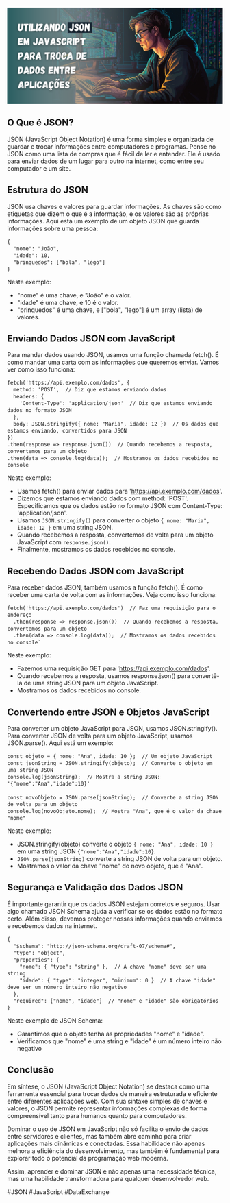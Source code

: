 <a href=""><img src="./Como Utilizar JSON para Troca de Dados entre Aplicações.png" alt="DIO - course"></a>

## O Que é JSON?
JSON (JavaScript Object Notation) é uma forma simples e organizada de guardar e trocar informações entre computadores e programas. Pense no JSON como uma lista de compras que é fácil de ler e entender. Ele é usado para enviar dados de um lugar para outro na internet, como entre seu computador e um site.

## Estrutura do JSON
JSON usa chaves e valores para guardar informações. As chaves são como etiquetas que dizem o que é a informação, e os valores são as próprias informações. Aqui está um exemplo de um objeto JSON que guarda informações sobre uma pessoa:

```
{
  "nome": "João",
  "idade": 10,
  "brinquedos": ["bola", "lego"]
}
```

Neste exemplo:

- "nome" é uma chave, e "João" é o valor.
- "idade" é uma chave, e 10 é o valor.
- "brinquedos" é uma chave, e ["bola", "lego"] é um array (lista) de valores.

## Enviando Dados JSON com JavaScript
Para mandar dados usando JSON, usamos uma função chamada fetch(). É como mandar uma carta com as informações que queremos enviar. Vamos ver como isso funciona:

```
fetch('https://api.exemplo.com/dados', {
  method: 'POST',  // Diz que estamos enviando dados
  headers: {
    'Content-Type': 'application/json'  // Diz que estamos enviando dados no formato JSON
  },
  body: JSON.stringify({ nome: "Maria", idade: 12 })  // Os dados que estamos enviando, convertidos para JSON
})
.then(response => response.json())  // Quando recebemos a resposta, convertemos para um objeto
.then(data => console.log(data));  // Mostramos os dados recebidos no console
```

Neste exemplo:

- Usamos fetch() para enviar dados para 'https://api.exemplo.com/dados'.
- Dizemos que estamos enviando dados com method: 'POST'.
Especificamos que os dados estão no formato JSON com Content-Type: 'application/json'.
- Usamos ```JSON.stringify()``` para converter o objeto ```{ nome: "Maria", idade: 12 }``` em uma string JSON.
- Quando recebemos a resposta, convertemos de volta para um objeto JavaScript com ```response.json()```.
- Finalmente, mostramos os dados recebidos no console.

## Recebendo Dados JSON com JavaScript
Para receber dados JSON, também usamos a função fetch(). É como receber uma carta de volta com as informações. Veja como isso funciona:
```
fetch('https://api.exemplo.com/dados')  // Faz uma requisição para o endereço
  .then(response => response.json())  // Quando recebemos a resposta, convertemos para um objeto
  .then(data => console.log(data));  // Mostramos os dados recebidos no console`
```
Neste exemplo:

- Fazemos uma requisição GET para 'https://api.exemplo.com/dados'.
- Quando recebemos a resposta, usamos response.json() para convertê-la de uma string JSON para um objeto JavaScript.
- Mostramos os dados recebidos no console.

## Convertendo entre JSON e Objetos JavaScript
Para converter um objeto JavaScript para JSON, usamos JSON.stringify(). Para converter JSON de volta para um objeto JavaScript, usamos JSON.parse(). Aqui está um exemplo:
```
const objeto = { nome: "Ana", idade: 10 };  // Um objeto JavaScript
const jsonString = JSON.stringify(objeto);  // Converte o objeto em uma string JSON
console.log(jsonString);  // Mostra a string JSON: '{"nome":"Ana","idade":10}'

const novoObjeto = JSON.parse(jsonString);  // Converte a string JSON de volta para um objeto
console.log(novoObjeto.nome);  // Mostra "Ana", que é o valor da chave "nome"
```
Neste exemplo:

- JSON.stringify(objeto) converte o objeto ```{ nome: "Ana", idade: 10 }``` em uma string JSON ```{"nome":"Ana","idade":10}```.
- ```JSON.parse(jsonString)``` converte a string JSON de volta para um objeto.
- Mostramos o valor da chave "nome" do novo objeto, que é "Ana".

## Segurança e Validação dos Dados JSON
É importante garantir que os dados JSON estejam corretos e seguros. Usar algo chamado JSON Schema ajuda a verificar se os dados estão no formato certo. Além disso, devemos proteger nossas informações quando enviamos e recebemos dados na internet.
```
{
  "$schema": "http://json-schema.org/draft-07/schema#",
  "type": "object",
  "properties": {
    "nome": { "type": "string" },  // A chave "nome" deve ser uma string
    "idade": { "type": "integer", "minimum": 0 }  // A chave "idade" deve ser um número inteiro não negativo
  },
  "required": ["nome", "idade"]  // "nome" e "idade" são obrigatórios
}
```
Neste exemplo de JSON Schema:

- Garantimos que o objeto tenha as propriedades "nome" e "idade".
- Verificamos que "nome" é uma string e "idade" é um número inteiro não negativo

## Conclusão

Em síntese, o JSON (JavaScript Object Notation) se destaca como uma ferramenta essencial para trocar dados de maneira estruturada e eficiente entre diferentes aplicações web. Com sua sintaxe simples de chaves e valores, o JSON permite representar informações complexas de forma compreensível tanto para humanos quanto para computadores.

Dominar o uso de JSON em JavaScript não só facilita o envio de dados entre servidores e clientes, mas também abre caminho para criar aplicações mais dinâmicas e conectadas. Essa habilidade não apenas melhora a eficiência do desenvolvimento, mas também é fundamental para explorar todo o potencial da programação web moderna.

Assim, aprender e dominar JSON é não apenas uma necessidade técnica, mas uma habilidade transformadora para qualquer desenvolvedor web.


#JSON #JavaScript #DataExchange